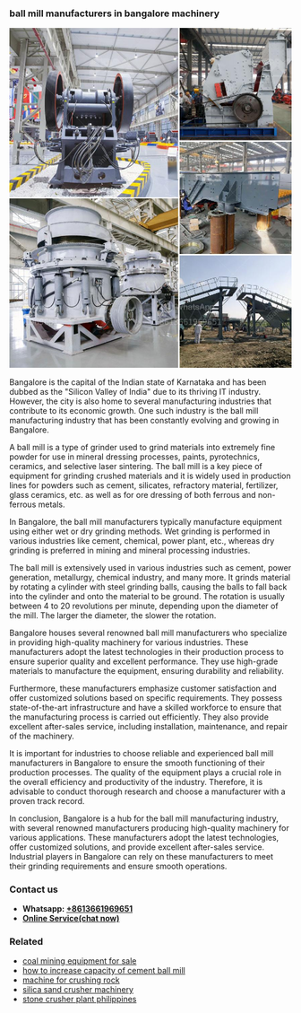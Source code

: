 <h3>ball mill manufacturers in bangalore machinery</h3><img src='1706755414.jpg' alt=''><p>Bangalore is the capital of the Indian state of Karnataka and has been dubbed as the "Silicon Valley of India" due to its thriving IT industry. However, the city is also home to several manufacturing industries that contribute to its economic growth. One such industry is the ball mill manufacturing industry that has been constantly evolving and growing in Bangalore.</p><p>A ball mill is a type of grinder used to grind materials into extremely fine powder for use in mineral dressing processes, paints, pyrotechnics, ceramics, and selective laser sintering. The ball mill is a key piece of equipment for grinding crushed materials and it is widely used in production lines for powders such as cement, silicates, refractory material, fertilizer, glass ceramics, etc. as well as for ore dressing of both ferrous and non-ferrous metals.</p><p>In Bangalore, the ball mill manufacturers typically manufacture equipment using either wet or dry grinding methods. Wet grinding is performed in various industries like cement, chemical, power plant, etc., whereas dry grinding is preferred in mining and mineral processing industries.</p><p>The ball mill is extensively used in various industries such as cement, power generation, metallurgy, chemical industry, and many more. It grinds material by rotating a cylinder with steel grinding balls, causing the balls to fall back into the cylinder and onto the material to be ground. The rotation is usually between 4 to 20 revolutions per minute, depending upon the diameter of the mill. The larger the diameter, the slower the rotation.</p><p>Bangalore houses several renowned ball mill manufacturers who specialize in providing high-quality machinery for various industries. These manufacturers adopt the latest technologies in their production process to ensure superior quality and excellent performance. They use high-grade materials to manufacture the equipment, ensuring durability and reliability.</p><p>Furthermore, these manufacturers emphasize customer satisfaction and offer customized solutions based on specific requirements. They possess state-of-the-art infrastructure and have a skilled workforce to ensure that the manufacturing process is carried out efficiently. They also provide excellent after-sales service, including installation, maintenance, and repair of the machinery.</p><p>It is important for industries to choose reliable and experienced ball mill manufacturers in Bangalore to ensure the smooth functioning of their production processes. The quality of the equipment plays a crucial role in the overall efficiency and productivity of the industry. Therefore, it is advisable to conduct thorough research and choose a manufacturer with a proven track record.</p><p>In conclusion, Bangalore is a hub for the ball mill manufacturing industry, with several renowned manufacturers producing high-quality machinery for various applications. These manufacturers adopt the latest technologies, offer customized solutions, and provide excellent after-sales service. Industrial players in Bangalore can rely on these manufacturers to meet their grinding requirements and ensure smooth operations.</p><h3>Contact us</h3><ul><li><strong>Whatsapp:&nbsp;<a href="https://wa.me/8613661969651">+8613661969651</a></strong></li><li><a href="https://swt.shibang-china.com/?git&amp;zhl&amp;ball mill manufacturers in bangalore machinery"><strong>Online Service(chat now)</strong></a></li></ul><h3>Related</h3><ul><li><a href='coal mining equipment for sale.md'>coal mining equipment for sale</a></li><li><a href='how to increase capacity of cement ball mill.md'>how to increase capacity of cement ball mill</a></li><li><a href='machine for crushing rock.md'>machine for crushing rock</a></li><li><a href='silica sand crusher machinery.md'>silica sand crusher machinery</a></li><li><a href='stone crusher plant philippines.md'>stone crusher plant philippines</a></li></ul>